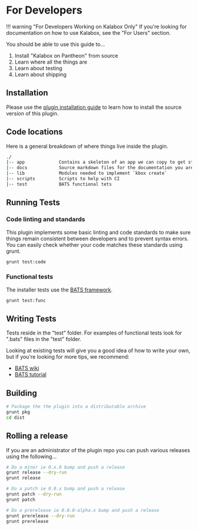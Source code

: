 For Developers
==============

!!! warning "For Developers Working on Kalabox Only"
    If you're looking for documentation on how to use Kalabox, see the "For Users" section.

You should be able to use this guide to...

1. Install "Kalabox on Pantheon" from source
2. Learn where all the things are
3. Learn about testing
4. Learn about shipping

Installation
------------

Please use the [plugin installation guide](http://docs.kalabox.io/en/stable/developers/plugins/#installation) to learn how to install the source version of this plugin.

Code locations
--------------

Here is a general breakdown of where things live inside the plugin.

```bash
./
|-- app             Contains a skeleton of an app we can copy to get started
|-- docs            Source markdown files for the documentation you are reading
|-- lib             Modules needed to implement `kbox create`
|-- scripts         Scripts to help with CI
|-- test            BATS functional tets
```

Running Tests
-------------

### Code linting and standards

This plugin implements some basic linting and code standards to make sure things remain consistent between developers and to prevent syntax errors. You can easily check whether your code matches these standards using grunt.

```bash
grunt test:code
```

### Functional tests

The installer tests use the [BATS framework](https://github.com/sstephenson/bats).

```bash
grunt test:func
```

Writing Tests
-------------

Tests reside in the "test" folder. For examples of functional tests look for ".bats" files in the "test" folder.

Looking at existing tests will give you a good idea of how to write your own, but if you're looking for more tips, we recommend:

* [BATS wiki](https://github.com/sstephenson/bats)
* [BATS tutorial](https://blog.engineyard.com/2014/bats-test-command-line-tools)

Building
--------

```bash
# Package the the plugin into a distributable archive
grunt pkg
cd dist
```

Rolling a release
-----------------

If you are an administrator of the plugin repo you can push various releases using the following...

```bash
# Do a minor ie 0.x.0 bump and push a release
grunt release --dry-run
grunt release

# Do a patch ie 0.0.x bump and push a release
grunt patch --dry-run
grunt patch

# Do a prerelease ie 0.0.0-alpha.x bump and push a release
grunt prerelease --dry-run
grunt prerelease
```
